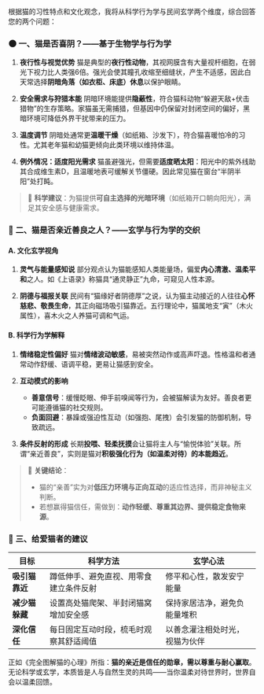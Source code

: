 根据猫的习性特点和文化观念，我将从科学行为学与民间玄学两个维度，综合回答您的两个问题：

### 🌑 **一、猫是否喜阴？——基于生物学与行为学**
1. **夜行性与视觉优势**
   猫是典型的**夜行性动物**，其视网膜含有大量视杆细胞，在弱光下视力比人类强6倍。强光会使其瞳孔收缩至细缝状，产生不适感，因此白天常选择**阴暗角落（如衣柜、床底）休息**以保护眼睛。

2. **安全需求与狩猎本能**
   阴暗环境能提供**隐蔽性**，符合猫科动物“躲避天敌+伏击猎物”的生存策略。家猫虽无需捕猎，但基因中仍保留对封闭空间的偏好，黑暗环境可降低外界干扰带来的压力。

3. **温度调节**
   阴暗处通常更**温暖干燥**（如纸箱、沙发下），符合猫喜暖怕冷的习性。尤其老年猫和幼猫更倾向此类环境以维持体温。

4. **例外情况：适度阳光需求**
   猫虽避强光，但需要**适度晒太阳**：阳光中的紫外线助其合成维生素D，且温暖地表可缓解关节僵硬。因此常见猫在窗台“半阴半阳”处打盹。

> 📌 **科学建议**：为猫提供**可自主选择的光暗环境**（如纸箱开口朝向阳光），满足其安全感与健康需求。

### 💫 **二、猫是否亲近善良之人？——玄学与行为学的交织**
#### **A. 文化玄学视角**
1. **灵气与能量感知说**
   部分观点认为猫能感知人类能量场，偏爱**内心清澈、温柔平和**之人。如《上语录》称猫具“通灵静正”九命，可窥见人性本源。

2. **阴德与福报关联**
   民间有“猫缘好者阴德厚”之说，认为猫主动接近的人往往**心怀慈悲、敬畏生命**，其正向磁场吸引猫靠近。五行理论中，猫属地支“寅”（木火属性），喜木火之人养猫可调和气运。

#### **B. 科学行为学解释**
1. **情绪稳定性偏好**
   猫对**情绪波动敏感**，易被突然动作或高声吓退。性格温和者通常动作舒缓、语调平稳，更易让猫感到安全。

2. **互动模式的影响**
   - **善意信号**：缓慢眨眼、伸手前嗅闻等行为，会被猫解读为友好。善良者更可能遵循猫的社交规则。
   - **负面回避**：暴躁或强迫性互动（如强抱、尾拽）会引发猫的防御机制，导致疏远。

3. **条件反射的形成**
   长期**投喂、轻柔抚摸**会让猫将主人与“愉悦体验”关联。所谓“亲近善良”，实则是猫对**积极强化行为（如温柔对待）的本能趋近**。

> 📌 **关键结论**：
> - 猫的“亲善”实为对**低压力环境与正向互动**的适应性选择，而非神秘主义判断。
> - 若想赢得猫信任，需做到：**动作轻缓、尊重其边界、提供稳定食物来源**。

### 💎 **三、给爱猫者的建议**
| **目标**       | **科学方法**                              | **玄学心法**                      |
|----------------|------------------------------------------|----------------------------------|
| **吸引猫靠近** | 蹲低伸手、避免直视、用零食建立条件反射   | 修平和心性，散发安宁能量        |
| **减少猫躲藏** | 设置高处猫爬架、半封闭猫窝增加安全感     | 保持家居洁净，避免负能量堆积    |
| **深化信任**   | 每日固定互动时段，梳毛时观察其舒适阈值 | 以善念灌注相处时光，视猫为伙伴 |

正如《完全图解猫的心理》所指：**猫的亲近是信任的勋章，需以尊重与耐心赢取**。无论科学或玄学，本质皆是人与自然生灵的共鸣——当你温柔对待世界时，世界自会以温柔回馈。
